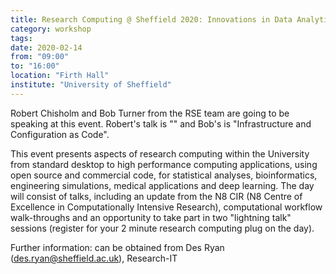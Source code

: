 ```yaml
---
title: Research Computing @ Sheffield 2020: Innovations in Data Analytics & High Performance Computing
category: workshop
tags:
date: 2020-02-14
from: "09:00"
to: "16:00"
location: "Firth Hall"
institute: "University of Sheffield"
---
```


Robert Chisholm and Bob Turner from the RSE team are going to be speaking at this event. Robert's talk is "<rob talk title>" and Bob's is "Infrastructure and Configuration as Code".

This event presents aspects of research computing within the University from standard desktop to high performance computing applications, using open source and commercial code, for statistical analyses, bioinformatics, engineering simulations, medical applications and deep learning. The day will consist of talks, including an update from the N8 CIR (N8 Centre of Excellence in Computationally Intensive Research), computational workflow walk-throughs and an opportunity to take part in two "lightning talk" sessions (register for your 2 minute research computing plug on the day).

Further information: can be obtained from Des Ryan (des.ryan@sheffield.ac.uk), Research-IT
